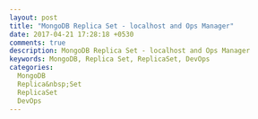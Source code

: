 ```yaml
---
layout: post
title: "MongoDB Replica Set - localhost and Ops Manager"
date: 2017-04-21 17:28:18 +0530
comments: true
description: MongoDB Replica Set - localhost and Ops Manager
keywords: MongoDB, Replica Set, ReplicaSet, DevOps
categories:
  MongoDB
  Replica&nbsp;Set
  ReplicaSet
  DevOps
---
```

